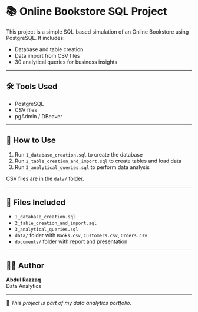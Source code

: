 # 📚 Online Bookstore SQL Project

This project is a simple SQL-based simulation of an Online Bookstore using PostgreSQL. It includes:

- Database and table creation
- Data import from CSV files
- 30 analytical queries for business insights

---

## 🛠️ Tools Used

- PostgreSQL
- CSV files
- pgAdmin / DBeaver

---

## 🚀 How to Use

1. Run `1_database_creation.sql` to create the database  
2. Run `2_table_creation_and_import.sql` to create tables and load data  
3. Run `3_analytical_queries.sql` to perform data analysis

CSV files are in the `data/` folder.

---

## 📄 Files Included

- `1_database_creation.sql`
- `2_table_creation_and_import.sql`
- `3_analytical_queries.sql`
- `data/` folder with `Books.csv`, `Customers.csv`, `Orders.csv`
- `documents/` folder with report and presentation

---

## 👨‍💻 Author

**Abdul Razzaq**  
Data Analytics


---

📌 *This project is part of my data analytics portfolio.*

